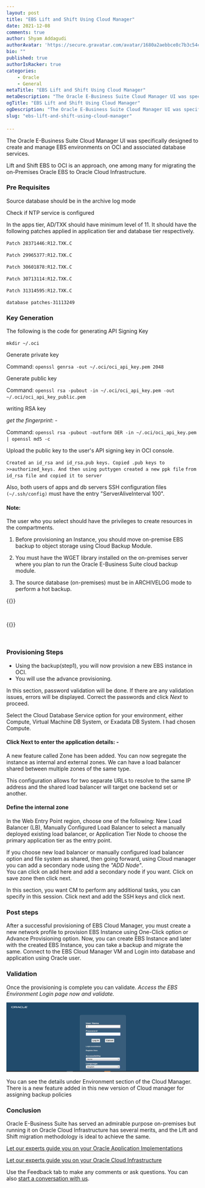 ```yaml
---
layout: post
title: "EBS Lift and Shift Using Cloud Manager"
date: 2021-12-08
comments: true
author: Shyam Addagudi
authorAvatar: 'https://secure.gravatar.com/avatar/1680a2aebbce8c7b3c54c1d857fcf4ba'
bio: ""
published: true
authorIsRacker: true
categories:
    - Oracle
    - General
metaTitle: "EBS Lift and Shift Using Cloud Manager"
metaDescription: "The Oracle E-Business Suite Cloud Manager UI was specifically designed to create and manage EBS environments on OCI and associated database services."
ogTitle: "EBS Lift and Shift Using Cloud Manager"
ogDescription: "The Oracle E-Business Suite Cloud Manager UI was specifically designed to create and manage EBS environments on OCI and associated database services."
slug: "ebs-lift-and-shift-using-cloud-manager"

---
```


The Oracle E-Business Suite Cloud Manager UI was specifically designed to create and manage EBS environments on OCI and associated database services.

<!--more-->

Lift and Shift EBS to OCI is an approach, one among many for migrating the on-Premises Oracle EBS to Oracle Cloud Infrastructure.

### Pre Requisites

Source database should be in the archive log mode

Check if NTP service is configured

In the apps tier, AD/TXK should have minimum level of 11. It should have the following patches applied in application tier and database tier respectively.

`Patch 28371446:R12.TXK.C`

`Patch 29965377:R12.TXK.C`

`Patch 30601878:R12.TXK.C`

`Patch 30713114:R12.TXK.C`

`Patch 31314595:R12.TXK.C`

`database patches-31113249`


### Key Generation

The following is the code for generating API Signing Key

`mkdir ~/.oci`

Generate private key

Command: `openssl genrsa -out ~/.oci/oci_api_key.pem 2048`


Generate public key

Command: `openssl rsa -pubout -in ~/.oci/oci_api_key.pem -out ~/.oci/oci_api_key_public.pem`

writing RSA key

_get the fingerprint_: -

Command: `openssl rsa -pubout -outform DER -in ~/.oci/oci_api_key.pem | openssl md5 -c`

Upload the public key to the user's API signing key in OCI console.

`Created an id_rsa and id_rsa.pub keys. Copied .pub keys to` `>>authorized_keys. And then using puttygen created a new ppk file` `from id_rsa file and copied it to server`

Also, both users of apps and db servers SSH configuration files `(~/.ssh/config)` must have the entry "ServerAliveInterval 100".

#### Note: 
The user who you select should have the privileges to create resources in the compartments.

1.	Before provisioning an Instance, you should move on-premise EBS backup to object storage using Cloud Backup Module.

2.	You must have the WGET library installed on the on-premises server where you plan to run the Oracle E-Business Suite cloud backup module.

3.	The source database (on-premises) must be in ARCHIVELOG mode to perform a hot backup.


{{<img src="pull-model.png" title="" alt="">}}

</br>

{{<img src="push-model.png" title="" alt="">}}

</br>

### Provisioning Steps

-	Using the backup(step1), you will now provision a new EBS instance in OCI.
-	You will use the advance provisioning.

In this section, password validation will be done. If there are any validation issues, errors will be displayed. Correct the passwords and click _Next_ to proceed. 

Select the Cloud Database Service option for your environment, either Compute, Virtual Machine DB System, or Exadata DB System. I had chosen Compute.


#### Click Next to enter the application details: -

A new feature called Zone has been added. You can now segregate the instance as internal and external zones. We can have a load balancer shared between multiple zones of the same type. 

This configuration allows for two separate URLs to resolve to the same IP address and the shared load balancer will target one backend set or another.

#### Define the internal zone

In the Web Entry Point region, choose one of the following: New Load Balancer (LB), Manually Configured Load Balancer to select a manually deployed existing load balancer, or Application Tier Node to choose the primary application tier as the entry point.

If you choose new load balancer or manually configured load balancer option and file system as shared, then going forward, using Cloud manager you can add a secondary node using the _"ADD Node"_.  
You can click on add here and add a secondary node if you want. Click on save zone then click next.

In this section, you want CM to perform any additional tasks, you can specify in this session. Click next and add the SSH keys and click next.


### Post steps

After a successful provisioning of EBS Cloud Manager, you must create a new network profile to provision EBS Instance using One-Click option or Advance Provisioning option.
Now, you can create EBS Instance and later with the created EBS Instance, you can take a backup and migrate the same.
Connect to the EBS Cloud Manager VM and Login into database and application using Oracle user.

### Validation
Once the provisioning is complete you can validate.
_Access the EBS Environment Login page now and validate._

<img src="Picture1.png" title="" alt="">

You can see the details under Environment section of the Cloud Manager.
There is a new feature added in this new version of Cloud manager for assigning backup policies

### Conclusion

Oracle E-Business Suite has served an admirable purpose on-premises but running it on Oracle Cloud Infrastructure has several merits, and the Lift and Shift migration methodology is ideal to achieve the same.




<a class="cta red" id="cta" href="https://www.rackspace.com/applications/oracle">Let our experts guide you on your Oracle Application Implementations</a>

<a class="cta red" id="cta" href="https://www.rackspace.com/cloud/oracle">Let our experts guide you on your Oracle Cloud Infrastructure</a>



Use the Feedback tab to make any comments or ask questions. You can also
[start a conversation with us](https://www.rackspace.com/contact).
